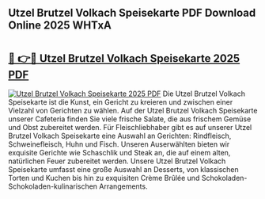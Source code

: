 ## Utzel Brutzel Volkach Speisekarte PDF Download Online 2025 WHTxA

# <h2><a href="http://gc91mp.nevu.top/?p=Utzel+Brutzel+Volkach+Speisekarte">🔗 👉🔴 Utzel Brutzel Volkach Speisekarte 2025 PDF</a></h2>

[![Utzel Brutzel Volkach Speisekarte 2025 PDF](https://i.imgur.com/dBaPXMq.png)](http://gc91mp.nevu.top/?p=Utzel+Brutzel+Volkach+Speisekarte)
Die Utzel Brutzel Volkach Speisekarte ist die Kunst, ein Gericht zu kreieren und zwischen einer Vielzahl von Gerichten zu wählen. Auf der Utzel Brutzel Volkach Speisekarte unserer Cafeteria finden Sie viele frische Salate, die aus frischem Gemüse und Obst zubereitet werden. Für Fleischliebhaber gibt es auf unserer Utzel Brutzel Volkach Speisekarte eine Auswahl an Gerichten: Rindfleisch, Schweinefleisch, Huhn und Fisch. Unseren Auserwählten bieten wir exquisite Gerichte wie Schaschlik und Steak an, die auf einem alten, natürlichen Feuer zubereitet werden. Unsere Utzel Brutzel Volkach Speisekarte umfasst eine große Auswahl an Desserts, von klassischen Torten und Kuchen bis hin zu exquisiten Crème Brûlée und Schokoladen-Schokoladen-kulinarischen Arrangements.
